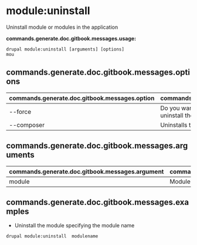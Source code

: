 # module:uninstall
Uninstall module or modules in the application

**commands.generate.doc.gitbook.messages.usage:**
```
drupal module:uninstall [arguments] [options]
mou
```

## commands.generate.doc.gitbook.messages.options
commands.generate.doc.gitbook.messages.option | commands.generate.doc.gitbook.messages.details
-------|-------------
--force | Do you want to ignore dependencies and forcefully uninstall the module?
--composer | Uninstalls the module using Composer

## commands.generate.doc.gitbook.messages.arguments
commands.generate.doc.gitbook.messages.argument | commands.generate.doc.gitbook.messages.details
---------|-------------
module | Module name (press <return> to stop adding modules)

## commands.generate.doc.gitbook.messages.examples
* Uninstall the module specifying the module name
```
drupal module:uninstall  modulename
```
